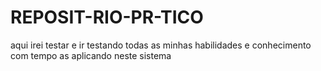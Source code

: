 # REPOSIT-RIO-PR-TICO
aqui irei testar e ir testando todas as minhas habilidades e conhecimento com tempo as aplicando neste sistema
